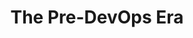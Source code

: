 ---
type: "page"
title: "The Pre-DevOps Era"
description: "Explore the challenges and limitations of traditional IT operations before the advent of DevOps."
weight: 3
---